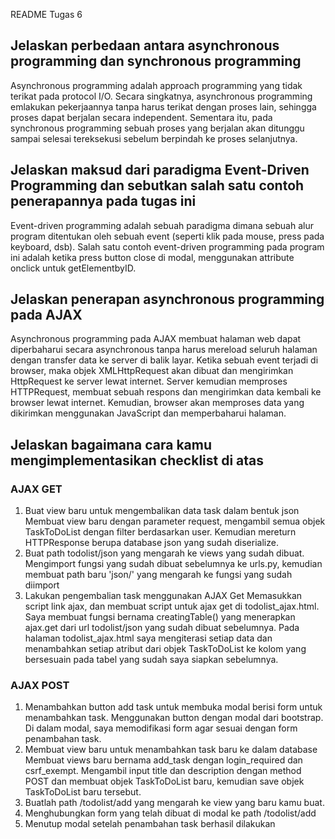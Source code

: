 README Tugas 6
## Jelaskan perbedaan antara asynchronous programming dan synchronous programming
Asynchronous programming adalah approach programming yang tidak terikat pada protocol I/O. Secara singkatnya, asynchronous programming emlakukan pekerjaannya tanpa harus terikat dengan proses lain, sehingga proses dapat berjalan secara independent. Sementara itu, pada synchronous programming sebuah proses yang berjalan akan ditunggu sampai selesai tereksekusi sebelum berpindah ke proses selanjutnya.
## Jelaskan maksud dari paradigma Event-Driven Programming dan sebutkan salah satu contoh penerapannya pada tugas ini
Event-driven programming adalah sebuah paradigma dimana sebuah alur program ditentukan oleh sebuah event (seperti klik pada mouse, press pada keyboard, dsb).
Salah satu contoh event-driven programming pada program ini adalah ketika press button close di modal, menggunakan attribute onclick untuk getElementbyID. 
## Jelaskan penerapan asynchronous programming pada AJAX
Asynchronous programming pada AJAX membuat halaman web dapat diperbaharui secara asynchronous tanpa harus mereload seluruh halaman dengan transfer data ke server di balik layar. Ketika sebuah event terjadi di browser, maka objek XMLHttpRequest akan dibuat dan mengirimkan HttpRequest ke server lewat internet. Server kemudian memproses HTTPRequest, membuat sebuah respons dan mengirimkan data kembali ke browser lewat internet. Kemudian, browser akan memproses data yang dikirimkan menggunakan JavaScript dan memperbaharui halaman. 
## Jelaskan bagaimana cara kamu mengimplementasikan checklist di atas
### AJAX GET
1. Buat view baru untuk mengembalikan data task dalam bentuk json
Membuat view baru dengan parameter request, mengambil semua objek TaskToDoList dengan filter berdasarkan user. Kemudian mereturn HTTPResponse berupa database json yang sudah diserialize.
2. Buat path todolist/json yang mengarah ke views yang sudah dibuat.
Mengimport fungsi yang sudah dibuat sebelumnya ke urls.py, kemudian membuat path baru 'json/' yang mengarah ke fungsi yang sudah diimport
3. Lakukan pengembalian task menggunakan AJAX Get
Memasukkan script link ajax, dan membuat script untuk ajax get di todolist_ajax.html. Saya membuat fungsi bernama creatingTable() yang menerapkan ajax.get dari url todolist/json yang sudah dibuat sebelumnya. Pada halaman todolist_ajax.html saya mengiterasi setiap data dan menambahkan setiap atribut dari objek TaskToDoList ke kolom yang bersesuain pada tabel yang sudah saya siapkan sebelumnya. 
### AJAX POST
1. Menambahkan button add task untuk membuka modal berisi form untuk menambahkan task.
Menggunakan button dengan modal dari bootstrap. Di dalam modal, saya memodifikasi form agar sesuai dengan form penambahan task.
2. Membuat view baru untuk menambahkan task baru ke dalam database
Membuat views baru bernama add_task dengan login_required dan csrf_exempt. Mengambil input title dan description dengan method POST dan membuat objek TaskToDoList baru, kemudian save objek TaskToDoList baru tersebut. 
3. Buatlah path /todolist/add yang mengarah ke view yang baru kamu buat.
4. Menghubungkan form yang telah dibuat di modal ke path /todolist/add
5. Menutup modal setelah penambahan task berhasil dilakukan